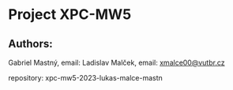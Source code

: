 # Project XPC-MW5

## Authors: 
Gabriel Mastný, email:
Ladislav Malček, email: xmalce00@vutbr.cz

repository: xpc-mw5-2023-lukas-malce-mastn
